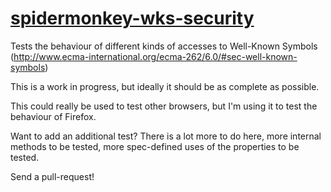 [spidermonkey-wks-security](http://caitp.github.io/spidermonkey-wks-security/)
===========================

Tests the behaviour of different kinds of accesses to Well-Known Symbols (http://www.ecma-international.org/ecma-262/6.0/#sec-well-known-symbols)

This is a work in progress, but ideally it should be as complete as possible.

This could really be used to test other browsers, but I'm using it to test the behaviour of Firefox.

Want to add an additional test? There is a lot more to do here, more internal methods to be tested, more spec-defined uses of the properties to be tested.

Send a pull-request!
